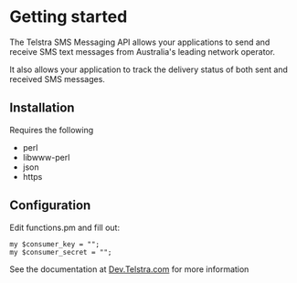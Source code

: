 # Getting started


The Telstra SMS Messaging API allows your applications to send and receive SMS text messages from Australia's leading network operator.

It also allows your application to track the delivery status of both sent and received SMS messages.

## Installation 

Requires the following 

- perl
- libwww-perl 
- json
- https

## Configuration

Edit functions.pm and fill out:
```
my $consumer_key = "";
my $consumer_secret = "";
```

See the documentation at [Dev.Telstra.com](https://dev.telstra.com/content/messaging-api) for more information


